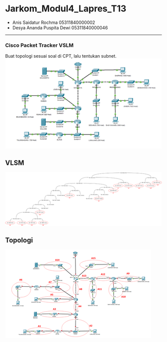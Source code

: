 # Jarkom_Modul4_Lapres_T13

* Anis Saidatur Rochma 05311840000002
* Desya Ananda Puspita Dewi 05311840000046
---

### Cisco Packet Tracker VSLM
Buat topologi sesuai soal di CPT, lalu tentukan subnet.
![](https://github.com/Nisyua/Jarkom_Modul4_Lapres_T13/blob/main/img/Soal%20Shift%20Modul%204.png)

## VLSM
![](https://github.com/Nisyua/Jarkom_Modul4_Lapres_T13/blob/main/img/pohon-vlsm.png)

## Topologi
![](https://github.com/Nisyua/Jarkom_Modul4_Lapres_T13/blob/main/img/topo-vlsm.png)

